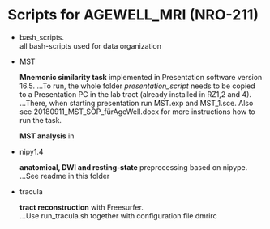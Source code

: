 # Scripts for AGEWELL_MRI (NRO-211)

* bash_scripts.  
  all bash-scripts used for data organization

* MST
  
  **Mnemonic similarity task** implemented in Presentation software version 16.5.
...To run, the whole folder *presentation_script* needs to be copied to a Presentation PC in the lab tract (already installed in RZ1,2 and 4).  
...There, when starting presentation run MST.exp and MST_1.sce. Also see 20180911_MST_SOP_fürAgeWell.docx for more instructions how to run the task.

  **MST analysis** in 

* nipy1.4

  **anatomical, DWI and resting-state** preprocessing based on nipype.  
...See readme in this folder

* tracula
  
  **tract reconstruction** with Freesurfer.  
...Use run_tracula.sh together with configuration file dmrirc
